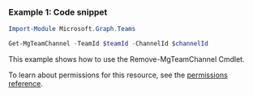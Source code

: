 ### Example 1: Code snippet

```powershellImport-Module Microsoft.Graph.Teams

Get-MgTeamChannel -TeamId $teamId -ChannelId $channelId
```
This example shows how to use the Remove-MgTeamChannel Cmdlet.
To learn about permissions for this resource, see the [permissions reference](/graph/permissions-reference).

